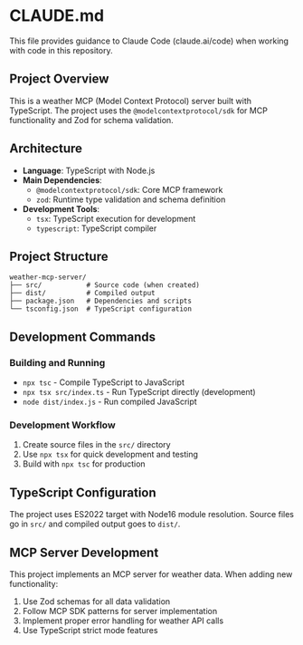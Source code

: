 # CLAUDE.md

This file provides guidance to Claude Code (claude.ai/code) when working with code in this repository.

## Project Overview

This is a weather MCP (Model Context Protocol) server built with TypeScript. The project uses the `@modelcontextprotocol/sdk` for MCP functionality and Zod for schema validation.

## Architecture

- **Language**: TypeScript with Node.js
- **Main Dependencies**:
  - `@modelcontextprotocol/sdk`: Core MCP framework
  - `zod`: Runtime type validation and schema definition
- **Development Tools**:
  - `tsx`: TypeScript execution for development
  - `typescript`: TypeScript compiler

## Project Structure

```
weather-mcp-server/
├── src/           # Source code (when created)
├── dist/          # Compiled output
├── package.json   # Dependencies and scripts
└── tsconfig.json  # TypeScript configuration
```

## Development Commands

### Building and Running
- `npx tsc` - Compile TypeScript to JavaScript
- `npx tsx src/index.ts` - Run TypeScript directly (development)
- `node dist/index.js` - Run compiled JavaScript

### Development Workflow
1. Create source files in the `src/` directory
2. Use `npx tsx` for quick development and testing
3. Build with `npx tsc` for production

## TypeScript Configuration

The project uses ES2022 target with Node16 module resolution. Source files go in `src/` and compiled output goes to `dist/`.

## MCP Server Development

This project implements an MCP server for weather data. When adding new functionality:

1. Use Zod schemas for all data validation
2. Follow MCP SDK patterns for server implementation
3. Implement proper error handling for weather API calls
4. Use TypeScript strict mode features